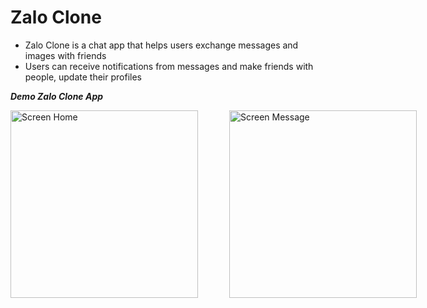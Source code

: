 # Zalo Clone
- Zalo Clone is a chat app that helps users exchange messages and images with friends
- Users can receive notifications from messages and make friends with people, update their profiles

***Demo Zalo Clone App***
<div style="display: flex; justify-content: space-between;">
  <img src="https://github.com/user-attachments/assets/dace1fce-7f7c-4732-9b94-10975e807bd1" alt="Screen Home" width="300" style="margin-right: 50px;"/>
  <img src="https://github.com/user-attachments/assets/c04bf373-8642-43d0-97ca-68d387c24081" alt="Screen Message" width="300"/>
</div>
